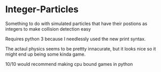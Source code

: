 # Integer-Particles

Something to do with simulated particles that have their postions as integers to make collision detection easy

Requires python 3 because I needlessly used the new print syntax.

The actaul physics seems to be prettty innacurate, but it looks nice so it might end up being some kinda game.

10/10 would recommend making cpu bound games in python
